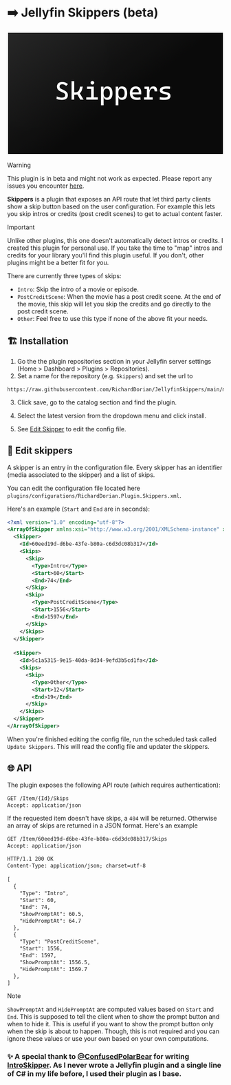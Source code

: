 # ➡️ Jellyfin Skippers (beta)

<div align="center">
  <img alt="Plugin Banner" src="https://raw.githubusercontent.com/RichardDorian/JellyfinSkippers/main/images/banner.png" />
</div>

> [!WARNING]
> This plugin is in beta and might not work as expected. Please report any issues you encounter [here](https://github.com/RichardDorian/JellyfinSkippers/issues).

**Skippers** is a plugin that exposes an API route that let third party clients show a skip button based on the user configuration. For example this lets you skip intros or credits (post credit scenes) to get to actual content faster.

> [!IMPORTANT]
> Unlike other plugins, this one doesn't automatically detect intros or credits. I created this plugin for personal use. If you take the time to "map" intros and credits for your library you'll find this plugin useful. If you don't, other plugins might be a better fit for you.

There are currently three types of skips:

- `Intro`: Skip the intro of a movie or episode.
- `PostCreditScene`: When the movie has a post credit scene. At the end of the movie, this skip will let you skip the credits and go directly to the post credit scene.
- `Other`: Feel free to use this type if none of the above fit your needs.

## 🏗️ Installation

1. Go the the plugin repositories section in your Jellyfin server settings (Home > Dashboard > Plugins > Repositories).
2. Set a name for the repository (e.g. `Skippers`) and set the url to

```
https://raw.githubusercontent.com/RichardDorian/JellyfinSkippers/main/manifest.json
```

3. Click save, go to the catalog section and find the plugin.

4. Select the latest version from the dropdown menu and click install.

5. See [Edit Skipper](#edit-skippers) to edit the config file.

## 📝 Edit skippers

A skipper is an entry in the configuration file. Every skipper has an identifier (media associated to the skipper) and a list of skips.

You can edit the configuration file located here `plugins/configurations/RichardDorian.Plugin.Skippers.xml`.

Here's an example (`Start` and `End` are in seconds):

```xml
<?xml version="1.0" encoding="utf-8"?>
<ArrayOfSkipper xmlns:xsi="http://www.w3.org/2001/XMLSchema-instance" xmlns:xsd="http://www.w3.org/2001/XMLSchema">
  <Skipper>
    <Id>60eed19d-d6be-43fe-b80a-c6d3dc08b317</Id>
    <Skips>
      <Skip>
        <Type>Intro</Type>
        <Start>60</Start>
        <End>74</End>
      </Skip>
      <Skip>
        <Type>PostCreditScene</Type>
        <Start>1556</Start>
        <End>1597</End>
      </Skip>
    </Skips>
  </Skipper>

  <Skipper>
    <Id>5c1a5315-9e15-40da-8d34-9efd3b5cd1fa</Id>
    <Skips>
      <Skip>
        <Type>Other</Type>
        <Start>12</Start>
        <End>19</End>
      </Skip>
    </Skips>
  </Skipper>
</ArrayOfSkipper>
```

When you're finished editing the config file, run the scheduled task called `Update Skippers`. This will read the config file and updater the skippers.

## 🌐 API

The plugin exposes the following API route (which requires authentication):

```http
GET /Item/{Id}/Skips
Accept: application/json
```

If the requested item doesn't have skips, a `404` will be returned. Otherwise an array of skips are returned in a JSON format. Here's an example

```http
GET /Item/60eed19d-d6be-43fe-b80a-c6d3dc08b317/Skips
Accept: application/json
```

```http
HTTP/1.1 200 OK
Content-Type: application/json; charset=utf-8

[
  {
    "Type": "Intro",
    "Start": 60,
    "End": 74,
    "ShowPromptAt": 60.5,
    "HidePromptAt": 64.7
  },
  {
    "Type": "PostCreditScene",
    "Start": 1556,
    "End": 1597,
    "ShowPromptAt": 1556.5,
    "HidePromptAt": 1569.7
  },
]
```

<!-- prettier-ignore -->
> [!NOTE]
> `ShowPromptAt` and `HidePromptAt` are computed values based on `Start` and `End`. This is supposed to tell the client when to show the prompt button and when to hide it. This is useful if you want to show the prompt button only when the skip is about to happen. Though, this is not required and you can ignore these values or use your own based on your own computations.

<!-- prettier-ignore -->
### ✨ A special thank to [@ConfusedPolarBear](https://github.com/ConfusedPolarBear) for writing [IntroSkipper](https://github.com/ConfusedPolarBear/intro-skipper). As I never wrote a Jellyfin plugin and a single line of C# in my life before, I used their plugin as I base.
